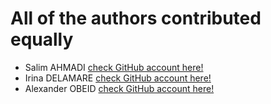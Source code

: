 # All of the authors contributed equally
* Salim AHMADI [check GitHub account here!](https://github.com/Azadi97)
* Irina DELAMARE [check GitHub account here!](https://github.com/irinade)
* Alexander OBEID [check GitHub account here!](https://github.com/AlexanderOG)